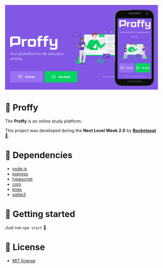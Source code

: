 <img src=".github/proffy-NLW_02.jpg" alt="Proffy" />

# :book: Proffy
The **Proffy** is an online study platform.

This project was developed during the **Next Level Week 2.0** by **[Rocketseat :rocket:](https://github.com/Rocketseat)**.

# :hammer: Dependencies
- [node.js](https://nodejs.org/)
- [express](https://www.npmjs.com/package/express)
- [typescript](https://www.npmjs.com/package/typescript)
- [cors](https://www.npmjs.com/package/cors)
- [knex](https://www.npmjs.com/package/knex)
- [sqlite3](https://www.npmjs.com/package/sqlite3)

# :checkered_flag: Getting started
Just run `npm start` :slightly_smiling_face:.

# :memo: License
- [MIT license](https://opensource.org/licenses/MIT)

